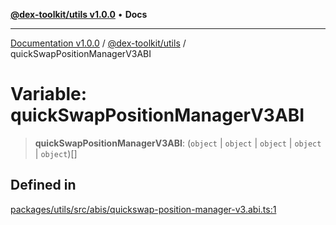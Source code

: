 [**@dex-toolkit/utils v1.0.0**](../README.md) • **Docs**

***

[Documentation v1.0.0](../../../packages.md) / [@dex-toolkit/utils](../README.md) / quickSwapPositionManagerV3ABI

# Variable: quickSwapPositionManagerV3ABI

> **quickSwapPositionManagerV3ABI**: (`object` \| `object` \| `object` \| `object` \| `object`)[]

## Defined in

[packages/utils/src/abis/quickswap-position-manager-v3.abi.ts:1](https://github.com/niZmosis/dex-toolkit/blob/3d8b41b44787b30fbea5de3ab4737662ffb61bc8/packages/utils/src/abis/quickswap-position-manager-v3.abi.ts#L1)
